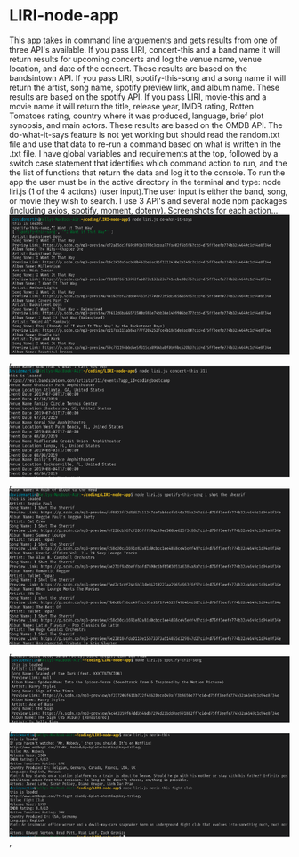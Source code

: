 # LIRI-node-app
This app takes in command line arguements and gets results from one of three API's available.
If you pass LIRI, concert-this and a band name it will return results for upcoming concerts and
log the venue name, venue location, and date of the concert. These results are based on the bandsintown API.
If you pass LIRI, spotify-this-song and a song name it will return the artist, song name, spotify preview link, and album name. These results are based on the spotify API.
If you pass LIRI, movie-this and a movie name it will return the title, release year, IMDB rating, Rotten Tomatoes rating, country where it was produced, language, brief plot synopsis, and main actors. 
These results are based on the OMDB API.
The do-what-it-says feature is not yet working but should read the random.txt file and use that data to re-run a command based on what is written in the .txt file.
I have global variables and requirements at the top, followed by a switch case statement that identifies which command action to run, and the the list of functions that return the data and log it to the console.
To run the app the user must be in the active directory in the terminal and type: node liri.js (1 of the 4 actions) (user input).The user input is either the band, song, or movie they wish to search.
I use 3 API's and several node npm packages (including axios, spotify, moment, dotenv).
Screenshots for each action...
![screenshot of do-what-it-says](screenshot1.png),
![screenshot of concert-this](screenshot2.png),
![screenshot of spotify-this-song](screenshot3.png),
![screenshot of spotify-this-song](screenshot4.png),
![screenshot of movie-this](screenshot5.png),
